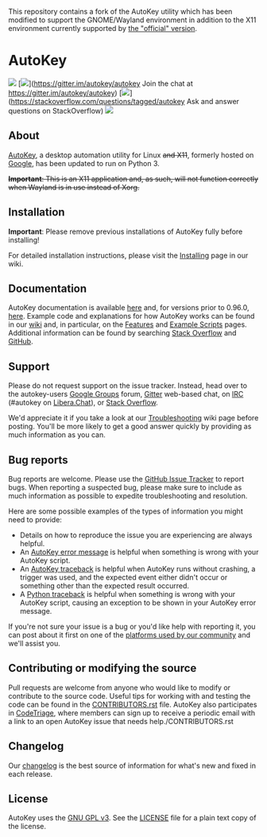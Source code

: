 This repository contains a fork of the AutoKey utility which has been modified to support the GNOME/Wayland environment in addition to the X11 environment currently supported by [the "official" version](https://github.com/autokey/autokey).

# AutoKey

[![](https://img.shields.io/badge/IRC-%23autokey%20on%20Libera.Chat-blue.svg)](https://web.libera.chat/#autokey)
[![](https://badges.gitter.im/autokey/autokey.svg)](https://gitter.im/autokey/autokey Join the chat at https://gitter.im/autokey/autokey)
[![](http://img.shields.io/badge/stackoverflow-autokey-blue.svg)](https://stackoverflow.com/questions/tagged/autokey Ask and answer questions on StackOverflow)
[![](https://www.codetriage.com/autokey/autokey/badges/users.svg)](https://www.codetriage.com/autokey/autokey)

## About
[AutoKey](https://github.com/autokey/autokey), a desktop automation utility for Linux <s>and X11</s>, formerly hosted on [Google](https://code.google.com/archive/p/autokey/), has been updated to run on Python 3.

<s><b>Important</b>: This is an X11 application and, as such, will not function correctly when Wayland is in use instead of Xorg.</s>

## Installation
**Important**: Please remove previous installations of AutoKey fully before installing!

For detailed installation instructions, please visit the [Installing](https://github.com/autokey/autokey/wiki/Installing) page in our wiki.


## Documentation
AutoKey documentation is available [here](https://autokey.github.io/index.html) and, for versions prior to 0.96.0, [here](https://autokey.github.io/autokey/index.html). Example code and explanations for how AutoKey works can be found in our [wiki](https://github.com/autokey/autokey/wiki) and, in particular, on the [Features](https://github.com/autokey/autokey/wiki/Features) and [Example Scripts](https://github.com/autokey/autokey/wiki/Example-Scripts) pages. Additional information can be found by searching [Stack Overflow](https://stackoverflow.com/questions/tagged/autokey) and [GitHub](https://github.com/search?l=Python&q=autokey&ref=cmdform&type=Repositories).


## Support
Please do not request support on the issue tracker. Instead, head over to the autokey-users [Google Groups](https://groups.google.com/forum/#!forum/autokey-users) forum, [Gitter](https://gitter.im/autokey/autokey) web-based chat, on [IRC](https://web.libera.chat/#autokey) (#autokey on [Libera.Chat](https://libera.chat/guides/)), or [Stack Overflow](https://stackoverflow.com/questions/tagged/autokey).

We'd appreciate it if you take a look at our [Troubleshooting](https://github.com/autokey/autokey/wiki/Troubleshooting) wiki page before posting. You'll be more likely to get a good answer quickly by providing as much information as you can.

## Bug reports
Bug reports are welcome. Please use the [GitHub Issue Tracker](https://github.com/autokey/autokey/issues) to report bugs. When reporting a suspected bug, please make sure to include as much information as possible to expedite troubleshooting and resolution.

Here are some possible examples of the types of information you might need to provide:

* Details on how to reproduce the issue you are experiencing are always helpful.
* An [AutoKey error message](https://github.com/autokey/autokey/wiki/Troubleshooting#autokey-error-message) is helpful when something is wrong with your AutoKey script.
* An [AutoKey traceback](https://github.com/autokey/autokey/wiki/Troubleshooting#autokey-traceback) is helpful when AutoKey runs without crashing, a trigger was used, and the expected event either didn't occur or something other than the expected result occurred.
* A [Python traceback](https://github.com/autokey/autokey/wiki/Troubleshooting#python-traceback) is helpful when something is wrong with your AutoKey script, causing an exception to be shown in your AutoKey error message.

If you're not sure your issue is a bug or you'd like help with reporting it, you can post about it first on one of the [platforms used by our community](https://github.com/autokey/autokey/wiki/Community) and we'll assist you.

## Contributing or modifying the source
Pull requests are welcome from anyone who would like to modify or contribute to the source code. Useful tips for working with and testing the code can be found in the [CONTRIBUTORS.rst](https://github.com/autokey/autokey/blob/master/CONTRIBUTORS.rst) file. AutoKey also participates in [CodeTriage](https://www.codetriage.com/autokey/autokey), where members can sign up to receive a periodic email with a link to an open AutoKey issue that needs help./CONTRIBUTORS.rst

## Changelog
Our [changelog](https://github.com/autokey/autokey/blob/master/CHANGELOG.rst) is the best source of information for what's new and fixed in each release.

## License
AutoKey uses the [GNU GPL v3](https://www.gnu.org/licenses/gpl-3.0.html). See the [LICENSE](https://github.com/autokey/autokey/blob/master/LICENSE) file for a plain text copy of the license.
